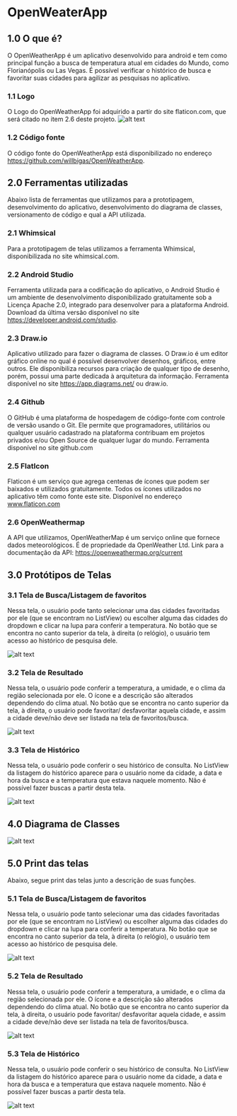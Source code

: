 # OpenWeaterApp 

## 1.0 O que é?
O OpenWeatherApp é um aplicativo desenvolvido para android e tem como principal função a busca de temperatura atual em cidades do Mundo, como Florianópolis ou Las Vegas. É possível verificar o histórico de busca e favoritar suas cidades para agilizar as pesquisas no aplicativo.

### 1.1 Logo
O Logo do OpenWeatherApp foi adquirido a partir do site flaticon.com, que será citado no item 2.6 deste projeto.
              ![alt text](https://github.com/willbigas/OpenWeatherApp/blob/master/app/src/main/res/drawable/readmeFiles/LogoMenor.png)
 
### 1.2 Código fonte
O código fonte do OpenWeatherApp está disponibilizado no endereço https://github.com/willbigas/OpenWeatherApp.



## 2.0 Ferramentas utilizadas
Abaixo lista de ferramentas que utilizamos para a prototipagem, desenvolvimento do aplicativo, desenvolvimento do diagrama de classes, versionamento de código e qual a API utilizada.

### 2.1 Whimsical
Para a prototipagem de telas utilizamos a ferramenta Whimsical, disponibilizada no site whimsical.com.

### 2.2 Android Studio
Ferramenta utilizada para a codificação do aplicativo, o Android Studio é um ambiente de desenvolvimento disponibilizado gratuitamente sob a Licença Apache 2.0, integrado para desenvolver para a plataforma Android. Download da última versão disponível no site https://developer.android.com/studio.

### 2.3 Draw.io
Aplicativo utilizado para fazer o diagrama de classes. O Draw.io é um editor gráfico online no qual é possível desenvolver desenhos, gráficos, entre outros. Ele disponibiliza recursos para criação de qualquer tipo de desenho, porém, possui uma parte dedicada à arquitetura da informação. Ferramenta disponível no site https://app.diagrams.net/ ou draw.io.

### 2.4 Github
O GitHub é uma plataforma de hospedagem de código-fonte com controle de versão usando o Git. Ele permite que programadores, utilitários ou qualquer usuário cadastrado na plataforma contribuam em projetos privados e/ou Open Source de qualquer lugar do mundo. Ferramenta disponível no site github.com

### 2.5 FlatIcon
Flaticon é um serviço que agrega centenas de ícones que podem ser baixados e utilizados gratuitamente. Todos os ícones utilizados no aplicativo têm como fonte este site. Disponível no endereço www.flaticon.com

### 2.6 OpenWeathermap
A API que utilizamos, OpenWeatherMap é um serviço online que fornece dados meteorológicos. É de propriedade da OpenWeather Ltd.                                                               Link para a documentação da API: https://openweathermap.org/current

## 3.0 Protótipos de Telas

### 3.1 Tela de Busca/Listagem de favoritos
Nessa tela, o usuário pode tanto selecionar uma das cidades favoritadas por ele (que se encontram no ListView) ou escolher alguma das cidades do dropdown e clicar na lupa para conferir a temperatura.
No botão que se encontra no canto superior da tela, à direita (o relógio), o usuário tem acesso ao histórico de pesquisa dele. 

![alt text](https://github.com/willbigas/OpenWeatherApp/blob/master/app/src/main/res/drawable/readmeFiles/p1.png)

 
### 3.2 Tela de Resultado
Nessa tela, o usuário pode conferir a temperatura, a umidade, e o clima da região selecionada por ele. O ícone e a descrição são alterados dependendo do clima atual.
No botão que se encontra no canto superior da tela, à direita, o usuário pode favoritar/ desfavoritar aquela cidade, e assim a cidade deve/não deve ser listada na tela de favoritos/busca.

![alt text](https://github.com/willbigas/OpenWeatherApp/blob/master/app/src/main/res/drawable/readmeFiles/p2.png)


### 3.3 Tela de Histórico
Nessa tela, o usuário pode conferir o seu histórico de consulta. No ListView da listagem do histórico aparece para o usuário nome da cidade, a data e hora da busca e a temperatura que estava naquele momento. Não é possível fazer buscas a partir desta tela.

 ![alt text](https://github.com/willbigas/OpenWeatherApp/blob/master/app/src/main/res/drawable/readmeFiles/p3.png)


## 4.0 Diagrama de Classes
![alt text](https://github.com/willbigas/OpenWeatherApp/blob/master/app/src/main/res/drawable/readmeFiles/diagrama.png)

  
## 5.0 Print das telas
Abaixo, segue print das telas junto a descrição de suas funções.
### 5.1 Tela de Busca/Listagem de favoritos
Nessa tela, o usuário pode tanto selecionar uma das cidades favoritadas por ele (que se encontram no ListView) ou escolher alguma das cidades do dropdown e clicar na lupa para conferir a temperatura.
No botão que se encontra no canto superior da tela, à direita (o relógio), o usuário tem acesso ao histórico de pesquisa dele. 

![alt text](https://github.com/willbigas/OpenWeatherApp/blob/master/app/src/main/res/drawable/readmeFiles/t1.png)
 




### 5.2 Tela de Resultado
Nessa tela, o usuário pode conferir a temperatura, a umidade, e o clima da região selecionada por ele. O ícone e a descrição são alterados dependendo do clima atual.
No botão que se encontra no canto superior da tela, à direita, o usuário pode favoritar/ desfavoritar aquela cidade, e assim a cidade deve/não deve ser listada na tela de favoritos/busca.

![alt text](https://github.com/willbigas/OpenWeatherApp/blob/master/app/src/main/res/drawable/readmeFiles/t2.png)



### 5.3 Tela de Histórico
Nessa tela, o usuário pode conferir o seu histórico de consulta. No ListView da listagem do histórico aparece para o usuário nome da cidade, a data e hora da busca e a temperatura que estava naquele momento. Não é possível fazer buscas a partir desta tela.

![alt text](https://github.com/willbigas/OpenWeatherApp/blob/master/app/src/main/res/drawable/readmeFiles/t3.png)
 
